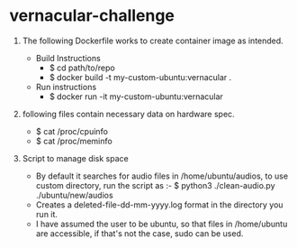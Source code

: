 # vernacular-challenge

1. The following Dockerfile works to create container image as intended.
    - Build Instructions
      - $ cd path/to/repo
      - $ docker build -t my-custom-ubuntu:vernacular .
    - Run instructions
      - $ docker run -it my-custom-ubuntu:vernacular

2. following files contain necessary data on hardware spec.
    - $ cat /proc/cpuinfo
    - $ cat /proc/meminfo

3. Script to manage disk space
    - By default it searches for audio files in /home/ubuntu/audios, to use custom directory, run the script as :-  $ python3 ./clean-audio.py ./ubuntu/new/audios
    - Creates a deleted-file-dd-mm-yyyy.log format in the directory you run it.
    - I have assumed the user to be ubuntu, so that files in /home/ubuntu are accessible, if that's not the case, sudo can be used.
